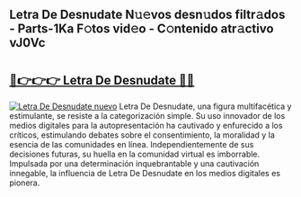 ## Letra De Desnudate N𝚞𝚎vos desn𝚞dos filtr𝚊dos - Parts-1Ka F𝚘tos vid𝚎o - C𝚘ntenido atr𝚊ctivo vJ0Vc

# <h2><a href="http://mb6sva.tromn.icu/?c=Letra+De+Desnudate">🔗👉👉👉 Letra De Desnudate 🔗🔗</a></h2>

[![Letra De Desnudate nuevo](https://i.imgur.com/pEAQMta.gif)](http://mb6sva.tromn.icu/?c=Letra+De+Desnudate)
Letra De Desnudate, una figura multifacética y estimulante, se resiste a la categorización simple. Su uso innovador de los medios digitales para la autopresentación ha cautivado y enfurecido a los críticos, estimulando debates sobre el consentimiento, la moralidad y la esencia de las comunidades en línea. Independientemente de sus decisiones futuras, su huella en la comunidad virtual es imborrable. Impulsada por una determinación inquebrantable y una cautivación innegable, la influencia de Letra De Desnudate en los medios digitales es pionera.
